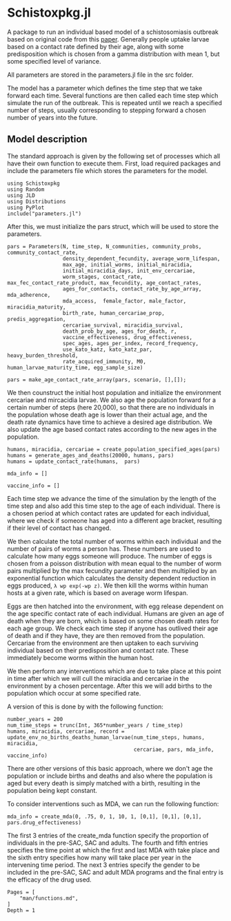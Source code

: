 # Schistoxpkg.jl

A package to run an individual based model of a schistosomiasis outbreak based on original code from this [paper](https://parasitesandvectors.biomedcentral.com/articles/10.1186/s13071-019-3749-4). Generally people uptake larvae based on a contact rate defined by their age, along with
some predisposition which is chosen from a gamma distribution with mean 1, but some specified level of variance.

All parameters are stored in the parameters.jl file in the src folder.

The model has a parameter which defines the time step that we take forward each time. Several functions are then called each
time step which simulate the run of the outbreak. This is repeated until we reach a specified number of steps, usually corresponding
to stepping forward a chosen number of years into the future.

## Model description


The standard approach is given by the following set of processes which all have their own function to execute them. First, load required packages and include the parameters file which stores the parameters for the model.
```
using Schistoxpkg
using Random
using JLD
using Distributions
using PyPlot
include("parameters.jl")
```
After this, we must initialize the pars struct, which will be used to store the parameters.

```
pars = Parameters(N, time_step, N_communities, community_probs, community_contact_rate,
                  density_dependent_fecundity, average_worm_lifespan,
                  max_age, initial_worms, initial_miracidia, 
                  initial_miracidia_days, init_env_cercariae,
                  worm_stages, contact_rate, max_fec_contact_rate_product, max_fecundity, age_contact_rates,
                  ages_for_contacts, contact_rate_by_age_array, mda_adherence, 
                  mda_access,  female_factor, male_factor, miracidia_maturity,
                  birth_rate, human_cercariae_prop, predis_aggregation, 
                  cercariae_survival, miracidia_survival,
                  death_prob_by_age, ages_for_death, r, 
                  vaccine_effectiveness, drug_effectiveness,
                  spec_ages, ages_per_index, record_frequency, 
                  use_kato_katz, kato_katz_par, heavy_burden_threshold,
                  rate_acquired_immunity, M0, human_larvae_maturity_time, egg_sample_size)

pars = make_age_contact_rate_array(pars, scenario, [],[]);
```

We then counstruct the initial host population and initialize the environment cercariae and mircacidia larvae. We also age the population forward for a certain number of steps (here 20,000), so that there are no individuals in the population whose death age is lower than their actual age, and the death rate dynamics have time to achieve a desired age distribution. We also update the age based contact rates according to the new ages in the population.
```
humans, miracidia, cercariae = create_population_specified_ages(pars)
humans = generate_ages_and_deaths(20000, humans, pars)
humans = update_contact_rate(humans,  pars)

mda_info = []

vaccine_info = []
```

Each time step we advance the time of the simulation by the length of the time step and also add this time step to the age of each individual.
There is a chosen period at which contact rates are updated for each individual, where we check if someone has aged into a different age bracket, resulting if their
level of contact has changed.

We then calculate the total number of worms within each individual and the number of pairs of worms a person has.
These numbers are used to calculate how many eggs someone will produce. The number of eggs is chosen from a poisson distribution with mean equal to the
number of worm pairs multiplied by the max fecundity parameter and then multiplied by an exponential function which calculates the density dependent reduction in eggs produced,
`λ wp exp(-wp z)`.
We then kill the worms within human hosts at a given rate, which is based on average worm lifespan.

Eggs are then hatched into the environment, with egg release dependent on the age specific contact rate of each individual.
Humans are given an age of death when they are born, which is based on some chosen death rates for each age group. We check each time step if anyone has outlived their age of death and if they have, they are then removed from the population.
Cercariae from the environment are then uptaken to each surviving individual based on their predisposition and contact rate. These immediately become worms within the human host.

We then perform any interventions which are due to take place at this point in time after which we will cull the miracidia and cercariae in the environment by a chosen percentage. After this we will add births to the population which occur at some specified rate.

A version of this is done by with the following function:
```
number_years = 200
num_time_steps = trunc(Int, 365*number_years / time_step)
humans, miracidia, cercariae, record = 
update_env_no_births_deaths_human_larvae(num_time_steps, humans,  miracidia, 
                                         cercariae, pars, mda_info, vaccine_info)
```

There are other versions of this basic approach, where we don't age the population or include births and deaths and also where the population is aged but every death is simply matched with a birth, resulting in the population being kept constant.

To consider interventions such as MDA, we can run the following function:

```
mda_info = create_mda(0, .75, 0, 1, 10, 1, [0,1], [0,1], [0,1], pars.drug_effectiveness)
```
The first 3 entries of the create_mda function specify the proportion of individuals in the pre-SAC, SAC and adults. The fourth and fifth entries specifies the time point at which the first and last MDA with take place and the sixth entry specifies how many will take place per year in the intervening time period. The next 3 entries specify the gender to be included in the pre-SAC, SAC and adult MDA programs and the final entry is the efficacy of the drug used.


```@contents
Pages = [
    "man/functions.md",
]
Depth = 1
```
